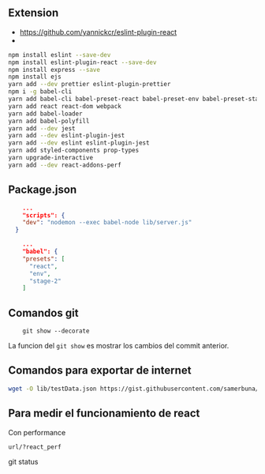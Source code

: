 ## Extension

- https://github.com/yannickcr/eslint-plugin-react
- 


```bash
npm install eslint --save-dev 
npm install eslint-plugin-react --save-dev
npm install express --save
npm install ejs
yarn add --dev prettier eslint-plugin-prettier
npm i -g babel-cli
yarn add babel-cli babel-preset-react babel-preset-env babel-preset-stage-2
yarn add react react-dom webpack
yarn add babel-loader
yarn add babel-polyfill
yarn add --dev jest
yarn add --dev eslint-plugin-jest
yarn add --dev eslint eslint-plugin-jest
yarn add styled-components prop-types
yarn upgrade-interactive
yarn add --dev react-addons-perf
```

## Package.json

```json
    ...
    "scripts": {
    "dev": "nodemon --exec babel-node lib/server.js"
  }
```


```json
    ...
    "babel": {
    "presets": [
      "react",
      "env",
      "stage-2"
    ]
```

## Comandos git

```git
    git show --decorate
```

La funcion del `git show` es mostrar los cambios del commit anterior.

## Comandos para exportar de internet

```bash
wget -O lib/testData.json https://gist.githubusercontent.com/samerbuna/5b53056342720b79ab19fc75629a9c8f/raw/f80d3d219d5913e0b36af1fcbb79c8721666fd49/react-blog-mockup-data.json
```

## Para medir el funcionamiento de react 

Con performance

`url/?react_perf`

git status